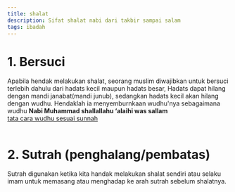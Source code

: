```yaml
---
title: shalat
description: Sifat shalat nabi dari takbir sampai salam 
tags: ibadah
---
```


# 1. Bersuci
Apabila hendak melakukan shalat, seorang muslim diwajibkan untuk bersuci terlebih dahulu dari hadats kecil maupun hadats besar, Hadats dapat hilang dengan mandi janabat(mandi junub), sedangkan hadats kecil akan hilang dengan wudhu. Hendaklah ia menyemburnkaan wudhu'nya sebagaimana wudhu **Nabi Muhammad shallallahu ‘alaihi was sallam** <br>
[tata cara wudhu sesuai sunnah](https://www.google.com)
<br><br>

# 2. Sutrah (penghalang/pembatas)
Sutrah digunakan ketika kita handak melakukan shalat sendiri atau selaku imam untuk memasang atau menghadap ke arah sutrah sebelum shalatnya. <br><br>
